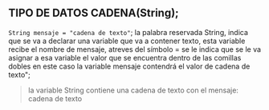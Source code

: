 ## TIPO DE DATOS CADENA(String);

`String mensaje = "cadena de texto"`;
la palabra reservada String, indica que se va a declarar una variable que va a contener texto, esta variable recibe el nombre de mensaje, atreves del símbolo = se le indica que se le va asignar a esa variable el valor que se encuentra dentro de las comillas dobles en este caso la variable mensaje contendrá el valor de cadena de texto";

> la variable String contiene una cadena de texto con el mensaje: cadena de texto
